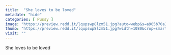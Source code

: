 ```yaml
---
title:  "She loves to be loved"
metadate: "hide"
categories: [ Pussy ]
image: "https://preview.redd.it/lqupswp8lzm51.jpg?auto=webp&s=a905b70a10f291c010b0de9f0045ec99c8630b37"
thumb: "https://preview.redd.it/lqupswp8lzm51.jpg?width=1080&crop=smart&auto=webp&s=37c65c4c4a84fe2868566681b3282beef0e591be"
visit: ""
---
```

She loves to be loved
